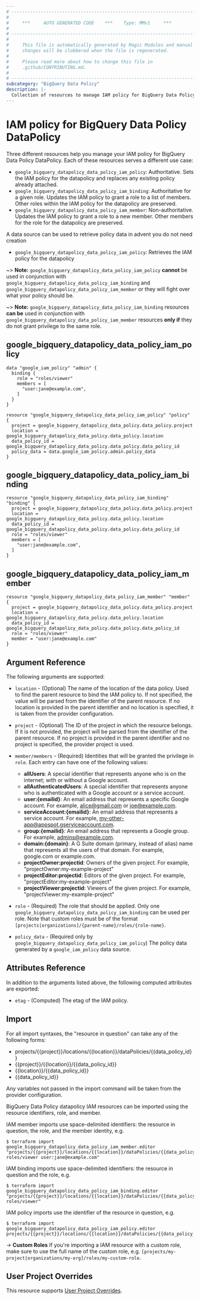 ```yaml
---
# ----------------------------------------------------------------------------
#
#     ***     AUTO GENERATED CODE    ***    Type: MMv1     ***
#
# ----------------------------------------------------------------------------
#
#     This file is automatically generated by Magic Modules and manual
#     changes will be clobbered when the file is regenerated.
#
#     Please read more about how to change this file in
#     .github/CONTRIBUTING.md.
#
# ----------------------------------------------------------------------------
subcategory: "BigQuery Data Policy"
description: |-
  Collection of resources to manage IAM policy for BigQuery Data Policy DataPolicy
---
```


# IAM policy for BigQuery Data Policy DataPolicy
Three different resources help you manage your IAM policy for BigQuery Data Policy DataPolicy. Each of these resources serves a different use case:

* `google_bigquery_datapolicy_data_policy_iam_policy`: Authoritative. Sets the IAM policy for the datapolicy and replaces any existing policy already attached.
* `google_bigquery_datapolicy_data_policy_iam_binding`: Authoritative for a given role. Updates the IAM policy to grant a role to a list of members. Other roles within the IAM policy for the datapolicy are preserved.
* `google_bigquery_datapolicy_data_policy_iam_member`: Non-authoritative. Updates the IAM policy to grant a role to a new member. Other members for the role for the datapolicy are preserved.

A data source can be used to retrieve policy data in advent you do not need creation

* `google_bigquery_datapolicy_data_policy_iam_policy`: Retrieves the IAM policy for the datapolicy

~> **Note:** `google_bigquery_datapolicy_data_policy_iam_policy` **cannot** be used in conjunction with `google_bigquery_datapolicy_data_policy_iam_binding` and `google_bigquery_datapolicy_data_policy_iam_member` or they will fight over what your policy should be.

~> **Note:** `google_bigquery_datapolicy_data_policy_iam_binding` resources **can be** used in conjunction with `google_bigquery_datapolicy_data_policy_iam_member` resources **only if** they do not grant privilege to the same role.



## google_bigquery_datapolicy_data_policy_iam_policy

```hcl
data "google_iam_policy" "admin" {
  binding {
    role = "roles/viewer"
    members = [
      "user:jane@example.com",
    ]
  }
}

resource "google_bigquery_datapolicy_data_policy_iam_policy" "policy" {
  project = google_bigquery_datapolicy_data_policy.data_policy.project
  location = google_bigquery_datapolicy_data_policy.data_policy.location
  data_policy_id = google_bigquery_datapolicy_data_policy.data_policy.data_policy_id
  policy_data = data.google_iam_policy.admin.policy_data
}
```

## google_bigquery_datapolicy_data_policy_iam_binding

```hcl
resource "google_bigquery_datapolicy_data_policy_iam_binding" "binding" {
  project = google_bigquery_datapolicy_data_policy.data_policy.project
  location = google_bigquery_datapolicy_data_policy.data_policy.location
  data_policy_id = google_bigquery_datapolicy_data_policy.data_policy.data_policy_id
  role = "roles/viewer"
  members = [
    "user:jane@example.com",
  ]
}
```

## google_bigquery_datapolicy_data_policy_iam_member

```hcl
resource "google_bigquery_datapolicy_data_policy_iam_member" "member" {
  project = google_bigquery_datapolicy_data_policy.data_policy.project
  location = google_bigquery_datapolicy_data_policy.data_policy.location
  data_policy_id = google_bigquery_datapolicy_data_policy.data_policy.data_policy_id
  role = "roles/viewer"
  member = "user:jane@example.com"
}
```


## Argument Reference

The following arguments are supported:

* `location` - (Optional) The name of the location of the data policy.
 Used to find the parent resource to bind the IAM policy to. If not specified,
  the value will be parsed from the identifier of the parent resource. If no location is provided in the parent identifier and no
  location is specified, it is taken from the provider configuration.

* `project` - (Optional) The ID of the project in which the resource belongs.
    If it is not provided, the project will be parsed from the identifier of the parent resource. If no project is provided in the parent identifier and no project is specified, the provider project is used.

* `member/members` - (Required) Identities that will be granted the privilege in `role`.
  Each entry can have one of the following values:
  * **allUsers**: A special identifier that represents anyone who is on the internet; with or without a Google account.
  * **allAuthenticatedUsers**: A special identifier that represents anyone who is authenticated with a Google account or a service account.
  * **user:{emailid}**: An email address that represents a specific Google account. For example, alice@gmail.com or joe@example.com.
  * **serviceAccount:{emailid}**: An email address that represents a service account. For example, my-other-app@appspot.gserviceaccount.com.
  * **group:{emailid}**: An email address that represents a Google group. For example, admins@example.com.
  * **domain:{domain}**: A G Suite domain (primary, instead of alias) name that represents all the users of that domain. For example, google.com or example.com.
  * **projectOwner:projectid**: Owners of the given project. For example, "projectOwner:my-example-project"
  * **projectEditor:projectid**: Editors of the given project. For example, "projectEditor:my-example-project"
  * **projectViewer:projectid**: Viewers of the given project. For example, "projectViewer:my-example-project"

* `role` - (Required) The role that should be applied. Only one
    `google_bigquery_datapolicy_data_policy_iam_binding` can be used per role. Note that custom roles must be of the format
    `[projects|organizations]/{parent-name}/roles/{role-name}`.

* `policy_data` - (Required only by `google_bigquery_datapolicy_data_policy_iam_policy`) The policy data generated by
  a `google_iam_policy` data source.

## Attributes Reference

In addition to the arguments listed above, the following computed attributes are
exported:

* `etag` - (Computed) The etag of the IAM policy.

## Import

For all import syntaxes, the "resource in question" can take any of the following forms:

* projects/{{project}}/locations/{{location}}/dataPolicies/{{data_policy_id}}
* {{project}}/{{location}}/{{data_policy_id}}
* {{location}}/{{data_policy_id}}
* {{data_policy_id}}

Any variables not passed in the import command will be taken from the provider configuration.

BigQuery Data Policy datapolicy IAM resources can be imported using the resource identifiers, role, and member.

IAM member imports use space-delimited identifiers: the resource in question, the role, and the member identity, e.g.
```
$ terraform import google_bigquery_datapolicy_data_policy_iam_member.editor "projects/{{project}}/locations/{{location}}/dataPolicies/{{data_policy_id}} roles/viewer user:jane@example.com"
```

IAM binding imports use space-delimited identifiers: the resource in question and the role, e.g.
```
$ terraform import google_bigquery_datapolicy_data_policy_iam_binding.editor "projects/{{project}}/locations/{{location}}/dataPolicies/{{data_policy_id}} roles/viewer"
```

IAM policy imports use the identifier of the resource in question, e.g.
```
$ terraform import google_bigquery_datapolicy_data_policy_iam_policy.editor projects/{{project}}/locations/{{location}}/dataPolicies/{{data_policy_id}}
```

-> **Custom Roles** If you're importing a IAM resource with a custom role, make sure to use the
 full name of the custom role, e.g. `[projects/my-project|organizations/my-org]/roles/my-custom-role`.

## User Project Overrides

This resource supports [User Project Overrides](https://registry.terraform.io/providers/hashicorp/google/latest/docs/guides/provider_reference#user_project_override).
